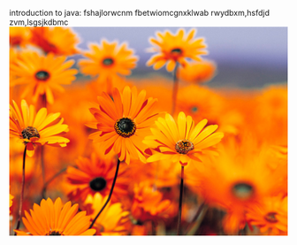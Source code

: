 introduction to java:
fshajlorwcnm
fbetwiomcgnxklwab
rwydbxm,hsfdjd
zvm,lsgsjkdbmc
<img src="https://raw.githubusercontent.com/AndluruLavanya/TD-Files-19-09-2020/master/Welcome%20Scan.jpg">
